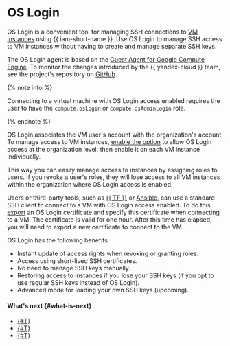 # OS Login

OS Login is a convenient tool for managing SSH connections to [VM instances](../../compute/concepts/vm.md) using {{ iam-short-name }}. Use OS Login to manage SSH access to VM instances without having to create and manage separate SSH keys.

The OS Login agent is based on the [Guest Agent for Google Compute Engine](https://github.com/GoogleCloudPlatform/guest-agent). To monitor the changes introduced by the {{ yandex-cloud }} team, see the project's repository on [GitHub](https://github.com/yandex-cloud/yandex-cloud-guest-agent).

{% note info %}

Connecting to a virtual machine with OS Login access enabled requires the user to have the `compute.osLogin` or `compute.osAdminLogin` role.

{% endnote %}

OS Login associates the VM user's account with the organization's account. To manage access to VM instances, [enable the option](../operations/os-login-access.md) to allow OS Login access at the organization level, then enable it on each VM instance individually.

This way you can easily manage access to instances by assigning roles to users. If you revoke a user's roles, they will lose access to all VM instances within the organization where OS Login access is enabled.

Users or third-party tools, such as [{{ TF }}](https://www.terraform.io/) or [Ansible](https://www.ansible.com/), can use a standard SSH client to connect to a VM with OS Login access enabled. To do this, [export](../../compute/operations/vm-connect/os-login-export-certificate.md) an OS Login certificate and specify this certificate when connecting to a VM. The certificate is valid for one hour. After this time has elapsed, you will need to export a new certificate to connect to the VM.

OS Login has the following benefits:

* Instant update of access rights when revoking or granting roles.
* Access using short-lived SSH certificates.
* No need to manage SSH keys manually.
* Restoring access to instances if you lose your SSH keys (if you opt to use regular SSH keys instead of OS Login).
* Advanced mode for loading your own SSH keys (upcoming).

#### What's next {#what-is-next}

* [{#T}](../operations/os-login-access.md)
* [{#T}](../operations/os-login-profile-create.md)
* [{#T}](../../compute/operations/vm-connect/os-login.md)
